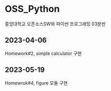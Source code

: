 # OSS_Python

중앙대학교 오픈소스SW와 파이썬 프로그래밍 03분반

## 2023-04-06

Homework#2, simple calculator 구현

## 2023-05-19

Homewrok#4, figure 모듈 구현
